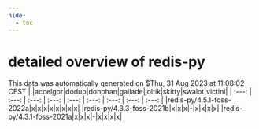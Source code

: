 ```yaml
---
hide:
  - toc
---
```


detailed overview of redis-py
=============================


This data was automatically generated on $Thu, 31 Aug 2023 at 11:08:02 CEST
| |accelgor|doduo|donphan|gallade|joltik|skitty|swalot|victini|
| :---: | :---: | :---: | :---: | :---: | :---: | :---: | :---: | :---: |
|redis-py/4.5.1-foss-2022a|x|x|x|x|x|x|x|x|
|redis-py/4.3.3-foss-2021b|x|x|x|-|x|x|x|x|
|redis-py/4.3.1-foss-2021a|x|x|x|-|x|x|x|x|
